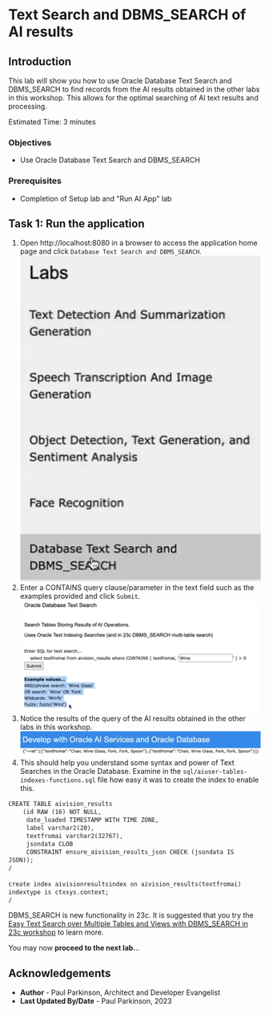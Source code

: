 # Text Search and DBMS_SEARCH of AI results

## Introduction

This lab will show you how to use Oracle Database Text Search and DBMS_SEARCH to find records from the AI results obtained in the other labs in this workshop.
This allows for the optimal searching of AI text results and processing.

Estimated Time:  3 minutes


### Objectives

-   Use Oracle Database Text Search and DBMS_SEARCH

### Prerequisites

- Completion of Setup lab and "Run AI App" lab

## Task 1: Run the application

1. Open http://localhost:8080 in a browser to access the application home page and click `Database Text Search and DBMS_SEARCH`.
   ![App home page text detection link](images/search1.png " ")
2. Enter a CONTAINS query clause/parameter in the text field such as the examples provided and click `Submit`.
   ![App home page text detection link](images/search2.png " ")
3. Notice the results of the query of the AI results obtained in the other labs in this workshop.
   ![App home page text detection link](images/search3.png " ")
4. This should help you understand some syntax and power of Text Searches in the Oracle Database. Examine in the `sql/aiuser-tables-indexes-functions.sql` file how easy it was to create the index to enable this.

```
CREATE TABLE aivision_results
    (id RAW (16) NOT NULL,
     date_loaded TIMESTAMP WITH TIME ZONE,
     label varchar2(20),
     textfromai varchar2(32767),
     jsondata CLOB
     CONSTRAINT ensure_aivision_results_json CHECK (jsondata IS JSON));
/

create index aivisionresultsindex on aivision_results(textfromai) indextype is ctxsys.context;
/
```

DBMS_SEARCH is new functionality in 23c.  It is suggested that you try the [Easy Text Search over Multiple Tables and Views with DBMS_SEARCH in 23c workshop](https://apexapps.oracle.com/pls/apex/r/dbpm/livelabs/view-workshop?wid=3721) to learn more.

You may now **proceed to the next lab.**..

## Acknowledgements

* **Author** - Paul Parkinson, Architect and Developer Evangelist
* **Last Updated By/Date** - Paul Parkinson, 2023
